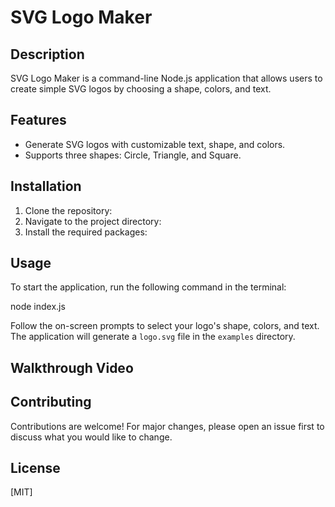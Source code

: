 # SVG Logo Maker

## Description
SVG Logo Maker is a command-line Node.js application that allows users to create simple SVG logos by choosing a shape, colors, and text.

## Features
- Generate SVG logos with customizable text, shape, and colors.
- Supports three shapes: Circle, Triangle, and Square.

## Installation

1. Clone the repository:
2. Navigate to the project directory:
3. Install the required packages:

## Usage

To start the application, run the following command in the terminal:

node index.js

Follow the on-screen prompts to select your logo's shape, colors, and text. The application will generate a `logo.svg` file in the `examples` directory.


## Walkthrough Video


## Contributing

Contributions are welcome! For major changes, please open an issue first to discuss what you would like to change.

## License

[MIT]



